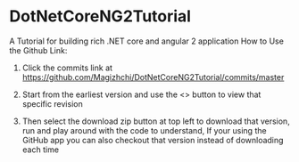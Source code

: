 # DotNetCoreNG2Tutorial
A Tutorial for building rich .NET core and angular 2 application
How to Use the Github Link:
1) Click the commits link at https://github.com/Magizhchi/DotNetCoreNG2Tutorial/commits/master

2)	Start from the earliest version and use the <> button to view that specific revision
 
3)	Then select the download zip button at top left to download that version, run and play around with the code to understand, If your using the GitHub app you can also checkout that version instead of downloading each time
